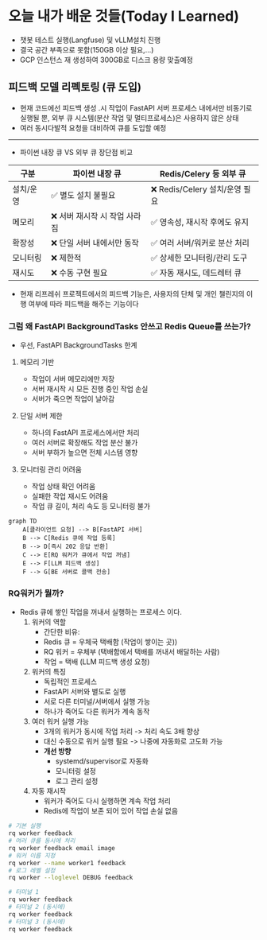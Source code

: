 # 오늘 내가 배운 것들(Today I Learned)

- 챗봇 테스트 실행(Langfuse) 및 vLLM설치 진행
- 결국 공간 부족으로 못함(150GB 이상 필요,...)
- GCP 인스턴스 재 생성하여 300GB로 디스크 용량 맞출예정

## 피드백 모델 리펙토링 (큐 도입)

- 현재 코드에선 피드백 생성 .시 작업이 FastAPI 서버 프로세스 내에서만 비동기로 실행될 뿐, 외부 큐 시스템(분산 작업 및 멀티프로세스)은 사용하지 않은 상태
- 여러 동시다발적 요청을 대비하여 큐를 도입할 예정

---

- 파이썬 내장 큐 VS 외부 큐 장단점 비교

| **구분** | **파이썬 내장 큐**      | **Redis/Celery 등 외부 큐** |
| ------ | ----------------- | ----------------------- |
| 설치/운영  | ✅ 별도 설치 불필요       | ❌ Redis/Celery 설치/운영 필요 |
| 메모리    | ❌ 서버 재시작 시 작업 사라짐 | ✅ 영속성, 재시작 후에도 유지       |
| 확장성    | ❌ 단일 서버 내에서만 동작   | ✅ 여러 서버/워커로 분산 처리       |
| 모니터링   | ❌ 제한적             | ✅ 상세한 모니터링/관리 도구        |
| 재시도    | ❌ 수동 구현 필요        | ✅ 자동 재시도, 데드레터 큐        |

- 현재 리프레쉬 프로젝트에서의 피드백 기능은,  사용자의 단체 및 개인 챌린지의 이행 여부에 따라 피드백을 해주는 기능이다 

### 그럼 왜 FastAPI BackgroundTasks 안쓰고 Redis Queue를 쓰는가?

- 우선, FastAPI BackgroundTasks 한계

1. 메모리 기반
    - 작업이 서버 메모리에만 저장
    - 서버 재시작 시 모든 진행 중인 작업 손실
    - 서버가 죽으면 작업이 날아감

2. 단일 서버 제한
    - 하나의 FastAPI 프로세스에서만 처리
    - 여러 서버로 확장해도 작업 분산 불가
    - 서버 부하가 높으면 전체 시스템 영향

3. 모니터링 관리 어려움
    - 작업 상태 확인 어려움
    - 실패한 작업 재시도 어려움
    - 작업 큐 길이, 처리 속도 등 모니터링 불가

```mermaid
graph TD
    A[클라이언트 요청] --> B[FastAPI 서버]
    B --> C[Redis 큐에 작업 등록]
    B --> D[즉시 202 응답 반환]
    C --> E[RQ 워커가 큐에서 작업 꺼냄]
    E --> F[LLM 피드백 생성]
    F --> G[BE 서버로 콜백 전송]
```

### RQ워커가 뭘까?

- Redis 큐에 쌓인 작업을 꺼내서 실행하는 프로세스 이다.
    1. 워커의 역할
        - 간단한 비유:
        - Redis 큐 = 우체국 택배함 (작업이 쌓이는 곳))
        - RQ 워커 = 우체부 (택배함에서 택배를 꺼내서 배달하는 사람)
        - 작업 = 택배 (LLM 피드백 생성 요청)
    2. 워커의 특징
        - 독립적인 프로세스
        - FastAPI 서버와 별도로 실행
        - 서로 다른 터미널/서버에서 실행 가능
        - 하나가 죽어도 다른 워커가 계속 동작
    3. 여러 워커 실행 가능
        - 3개의 워커가 동시에 작업 처리 -> 처리 속도 3배 향상
        - 대신 수동으로 워커 실행 필요 -> 나중에 자동화로 고도화 가능
        - **개선 방향**
            - systemd/supervisor로 자동화
            - 모니터링 설정
            - 로그 관리 설정
    4. 자동 재시작
        - 워커가 죽어도 다시 실행하면 계속 작업 처리
        - Redis에 작업이 보존 되어 있어 작업 손실 없음  

```bash
# 기본 실행
rq worker feedback
# 여러 큐를 동시에 처리
rq worker feedback email image
# 워커 이름 지정
rq worker --name worker1 feedback
# 로그 레벨 설정
rq worker --loglevel DEBUG feedback
```

```bash
# 터미널 1
rq worker feedback
# 터미널 2 (동시에)
rq worker feedback
# 터미널 3 (동시에)
rq worker feedback
```
